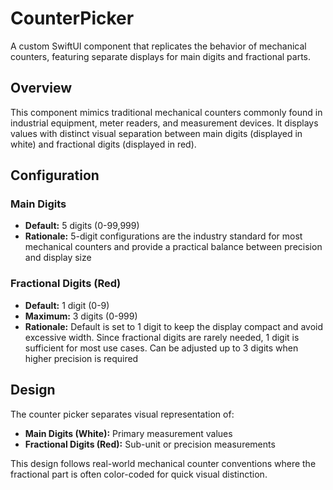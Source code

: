 # CounterPicker

A custom SwiftUI component that replicates the behavior of mechanical counters, featuring separate displays for main digits and fractional parts.

## Overview

This component mimics traditional mechanical counters commonly found in industrial equipment, meter readers, and measurement devices. It displays values with distinct visual separation between main digits (displayed in white) and fractional digits (displayed in red).

## Configuration

### Main Digits
- **Default:** 5 digits (0-99,999)
- **Rationale:** 5-digit configurations are the industry standard for most mechanical counters and provide a practical balance between precision and display size

### Fractional Digits (Red)
- **Default:** 1 digit (0-9)
- **Maximum:** 3 digits (0-999)
- **Rationale:** Default is set to 1 digit to keep the display compact and avoid excessive width. Since fractional digits are rarely needed, 1 digit is sufficient for most use cases. Can be adjusted up to 3 digits when higher precision is required

## Design

The counter picker separates visual representation of:
- **Main Digits (White):** Primary measurement values
- **Fractional Digits (Red):** Sub-unit or precision measurements

This design follows real-world mechanical counter conventions where the fractional part is often color-coded for quick visual distinction.
